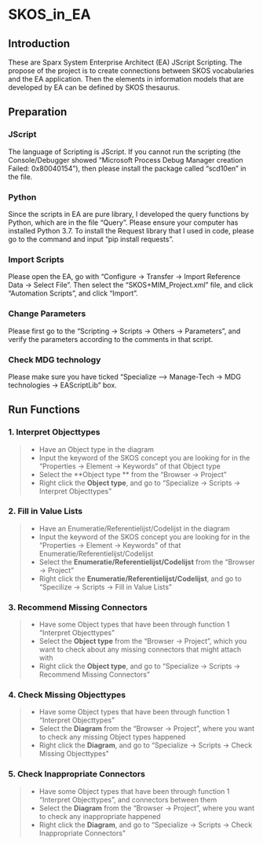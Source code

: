 # SKOS_in_EA

## Introduction
These are Sparx System Enterprise Architect (EA) JScript Scripting. The propose of the project is to create connections between SKOS vocabularies and the EA application. Then the elements in information models that are developed by EA can be defined by SKOS thesaurus.

## Preparation

### JScript
The language of Scripting is JScript. If you cannot run the scripting (the Console/Debugger showed “Microsoft Process Debug Manager creation Failed: 0x80040154”), then please install the package called “scd10en” in the file.

### Python
Since the scripts in EA are pure library, I developed the query functions by Python, which are in the file “Query”. Please ensure your computer has installed Python 3.7. 
To install the Request library that I used in code, please go to the command and input ”pip install requests”.

### Import Scripts
Please open the EA, go with “Configure -> Transfer -> Import Reference Data -> Select File”. Then select the “SKOS+MIM_Project.xml” file, and click “Automation Scripts”, and click “Import”.

### Change Parameters
Please first go to the “Scripting -> Scripts -> Others -> Parameters”, and verify the parameters according to the comments in that script.

### Check MDG technology
Please make sure you have ticked “Specialize –> Manage-Tech -> MDG technologies -> EAScriptLib” box.

## Run Functions

### 1. Interpret Objecttypes
> * Have an Object type in the diagram
> * Input the keyword of the SKOS concept you are looking for in the “Properties -> Element -> Keywords” of that Object type
> * Select the **Object type ** from the “Browser -> Project”
> * Right click the **Object type**, and go to “Specialize -> Scripts -> Interpret Objecttypes”

### 2. Fill in Value Lists
> * Have an Enumeratie/Referentielijst/Codelijst in the diagram
> * Input the keyword of the SKOS concept you are looking for in the “Properties -> Element -> Keywords” of that Enumeratie/Referentielijst/Codelijst
> * Select the **Enumeratie/Referentielijst/Codelijst** from the “Browser -> Project”
> * Right click the **Enumeratie/Referentielijst/Codelijst**, and go to “Specilize -> Scripts -> Fill in Value Lists”

### 3. Recommend Missing Connectors
> * Have some Object types that have been through function 1 “Interpret Objecttypes”
> * Select the **Object type** from the “Browser -> Project”, which you want to check about any missing connectors that might attach with
> * Right click the **Object type**, and go to “Specialize -> Scripts -> Recommend Missing Connectors”

### 4. Check Missing Objecttypes
> * Have some Object types that have been through function 1 “Interpret Objecttypes”
> * Select the **Diagram** from the “Browser -> Project”, where you want to check any missing Object types happened
> * Right click the **Diagram**, and go to “Specialize -> Scripts -> Check Missing Objecttypes"

### 5. Check Inappropriate Connectors
> * Have some Object types that have been through function 1 “Interpret Objecttypes”, and connectors between them
> * Select the **Diagram** from the “Browser -> Project”, where you want to check any inappropriate happened
> * Right click the **Diagram**, and go to “Specialize -> Scripts -> Check Inappropriate Connectors"
